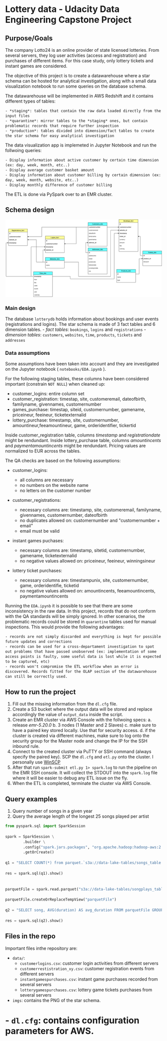 # Lottery data - Udacity Data Engineering Capstone Project

## Purpose/Goals

The company Lotto24 is an online provider of state licensed lotteries. From several servers, they log user activities (access and registration)
and purchases of different items. For this case study, only lottery tickets and instant games are considered.

The objective of this project is to create a datawarehouse where a star schema can be hosted for analytical investigation, along with a 
small data visualization notebook to run some queries on the database schema.

The datawarehouse will be implemented in AWS Redshift and it contains different types of tables:

    - *staging*: tables that contain the raw data loaded directly from the input files
    - *quarantine*: mirror tables to the *staging* ones, but contain problematic records that require further inspection
    - *production*: tables divided into dimension/fact tables to create the star schema for easy analytical investigation

The data visualization app is implemeted in Jupyter Notebook and run the follwoing queries:

    - Display information about active customer by certain time dimension (ex: day, week, month, etc..)
    - Display average customer basket amount
    - Display information about customer billing by certain dimension (ex: day, week, month, website, etc..)
    - Display monthly difference of customer billing 
    
The ETL is done via PySpark over to an EMR cluster.


## Schema design

![image info](./imgs/star-schema-tmp.png)

### Main design

The database `lotterydb` holds information about bookings and user events (registrations and logins). The star schema is made of 3 fact tables and 6 dimension tables.
    - *fact tables*: `bookings`, `logins` and `registrations`
    - *dimension tables*: `customers`, `websites`, `time`, `products`, `tickets` and `addresses`


### Data assumptions

Some assumptions have been taken into account and they are investigated on the Jupyter notebook ( `notebooks/EDA.ipynb` ).

For the following staging tables, these columns have been considered important (constrain `NOT NULL`) when cleaned up:
  - customer_logins: entire column set
  - customer_registration: timestap, site, customeremail, dateofbirth, familyname, givennames, customernumber
  - games_purchase: timestap, siteid, customernumber, gamename, priceineur, feeineur, ticketexternalid
  - lottery_purchase: timestamp, site, customernumber, amountineur,feeamountineur, game, orderidentifier, tickertid

Inside customer_registration table, columns *timestamp* and *registrationdate* might be rendundant.
Inside lottery_purchase table, columns *amountincents* and *paymentamountincents* might be rendundant.
Pricing values are normalized to EUR across the tables.

The QA checks are based on the following assumptions:

- customer_logins:
    - all columns are necessary
    - no numbers on the website name
    - no letters on the customer number
    
- customer_registrations:
    - necessary columns are: timestamp, site, customeremail, familyname, givennames, customernumber, dateofbirth
    - no duplicates allowed on: customernumber and "customernumber + email"
    - email must be valid 
    
- instant games puchases:
    - necessary columns are: timestamp, sitetid, customernumber, gamename, ticketexternalid
    - no negative values allowed on: priceineur, feeineur, winningsineur
    
- lottery ticket purchases:
    - necessary columns are: timestampunix, site, customernumber, game, orderidentifie, ticketid
    - no negative values allowed on: amountincents, feeamountincents, paymentamountincents

Running the `EDA.ipynb` it is possible to see that there are some inconsistency in the raw data. In this project, records that do not conform with the QA standards will
be simply ignored. In other scenarios, the problematic records could be stored in `quarantine` tables used for manual inspections. This would provide the following advantages:

    - records are not simply discarded and everything is kept for possible future updates and corrections
    - records can be used for a cross-departament investigation to spot out problems that have passed unobserved (ex: implementation of some access points is faulty, some useful data is lost while it is expected to be captured, etc)
    - records won't compromise the ETL workflow when an error is discovered. Records fitted for the OLAP section of the datawarehouse can still be correctly used.

   
## How to run the project

1. Fill out the missing information from the `dl.cfg` file.
2. Create a S3 bucket where the output data will be stored and replace accordingly the value of `output_data` inside the script.
3. Create an EMR cluster via AWS Console with the follwoing specs:
    a. release *emr-5.20.0*
    b. 3 nodes (1 Master and 2 Slaves)
    c. make sure to have a paired key stored locally. Use that for security access.
    d. if the cluster is created via different machines, make sure to log onto the security group for the Master node and change the IP for the SSH inbound rule.
4. Connect to the created cluster via PuTTY or SSH command (always specify the paired key). SCP the  `dl.cfg` and `etl.py` onto the cluster. I personally use [WinSCP](https://winscp.net/eng/download.php)
5. After that run `spark-submit etl.py 1> spark.log` to run the pipeline on the EMR SSH console. It will collect the STDOUT into the `spark.log` file where it will be easier to debug any ETL issue on the fly.
6. When the ETL is completed, terminate the cluster via AWS Console.

## Query examples

1. Query number of songs in a given year
2. Query the average length of the longest 25 songs played per artist

```python
from pyspark.sql import SparkSession

spark = SparkSession \
        .builder \
        .config("spark.jars.packages", "org.apache.hadoop:hadoop-aws:2.7.0") \
        .getOrCreate()

q1 = "SELECT COUNT(*) from parquet.`s3a://data-lake-tables/songs_table.parquet/year=1964/*/*.parquet`"

res = spark.sql(q1).show()


parquetFile = spark.read.parquet("s3a://data-lake-tables/songplays_table.parquet/year=1964/*/*.parquet")

parquetFile.createOrReplaceTempView("parquetFile")

q2 = "SELECT song, AVG(duration) AS avg_duration FROM parquetFile GROUP BY song ORDER BY avg_duration LIMIT 25"

res = spark.sql(q2).show()
```

 
## Files in the repo

Important files inthe repository are:

- `data/`:
    - `customerlogins.csv`: customer login activities from different servers
    - `customerrestistration_xy.csv`: customer registration events from different servers
    - `instantgamespurchases.csv`: instant game purchases recorded from several servers
    - `lotterygamespurchases.csv`: lottery game tickets purchases from several servers
- `imgs`: contains the PNG of the star schema.
# - `dl.cfg`: contains configuration parameters for AWS.
